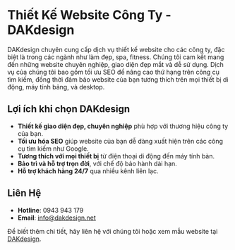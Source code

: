 # Thiết Kế Website Công Ty - DAKdesign

DAKdesign chuyên cung cấp dịch vụ thiết kế website cho các công ty, đặc biệt là trong các ngành như làm đẹp, spa, fitness. Chúng tôi cam kết mang đến những website chuyên nghiệp, giao diện đẹp mắt và dễ sử dụng. Dịch vụ của chúng tôi bao gồm tối ưu SEO để nâng cao thứ hạng trên công cụ tìm kiếm, đồng thời đảm bảo website của bạn tương thích trên mọi thiết bị di động, máy tính bảng, và desktop.

## Lợi ích khi chọn DAKdesign
- **Thiết kế giao diện đẹp, chuyên nghiệp** phù hợp với thương hiệu công ty của bạn.
- **Tối ưu hóa SEO** giúp website của bạn dễ dàng xuất hiện trên các công cụ tìm kiếm như Google.
- **Tương thích với mọi thiết bị** từ điện thoại di động đến máy tính bàn.
- **Bảo trì và hỗ trợ trọn đời**, với chế độ bảo hành dài hạn.
- **Hỗ trợ khách hàng 24/7** qua nhiều kênh liên lạc.

## Liên Hệ
- **Hotline**: 0943 943 179
- **Email**: info@dakdesign.net

Để biết thêm chi tiết, hãy liên hệ với chúng tôi hoặc xem mẫu website tại [DAKdesign](http://dakdesign.net).

